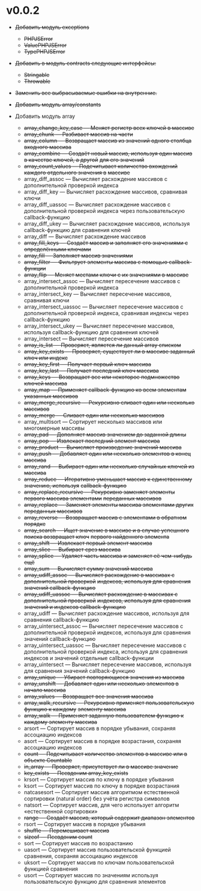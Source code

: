 # v0.0.2

-   ~~Добавить модуль exceptions~~

    -   ~~PHPJSError~~
    -   ~~ValuePHPJSError~~
    -   ~~TypePHPJSError~~

-   ~~Добавить в модуль contracts следующие интерфейсы:~~

    -   ~~Stringable~~
    -   ~~Throwable~~

-   ~~Заменить все выбрасываемые ошибки на внутренние.~~

-   ~~Добавить модуль array/constants~~

-   Добавить модуль array

    -   ~~array_change_key_case — Меняет регистр всех ключей в массиве~~
    -   ~~array_chunk — Разбивает массив на части~~
    -   ~~array_column — Возвращает массив из значений одного столбца входного массива~~
    -   ~~array_combine — Создаёт новый массив, используя один массив в качестве ключей, а другой~~
        ~~для его значений~~
    -   ~~array_count_values — Подсчитывает количество вхождений каждого отдельного значения в~~
        ~~массиве~~
    -   array_diff_assoc — Вычисляет расхождение массивов с дополнительной проверкой индекса
    -   array_diff_key — Вычисляет расхождение массивов, сравнивая ключи
    -   array_diff_uassoc — Вычисляет расхождение массивов с дополнительной проверкой индекса через
        пользовательскую callback-функцию
    -   array_diff_ukey — Вычисляет расхождение массивов, используя callback-функцию для сравнения
        ключей
    -   array_diff — Вычисляет расхождение массивов
    -   ~~array_fill_keys — Создаёт массив и заполняет его значениями с определёнными ключами~~
    -   ~~array_fill — Заполняет массив значениями~~
    -   ~~array_filter — Фильтрует элементы массива с помощью callback-функции~~
    -   ~~array_flip — Меняет местами ключи с их значениями в массиве~~
    -   array_intersect_assoc — Вычисляет пересечение массивов с дополнительной проверкой индекса
    -   array_intersect_key — Вычисляет пересечение массивов, сравнивая ключи
    -   array_intersect_uassoc — Вычисляет пересечение массивов с дополнительной проверкой индекса,
        сравнивая индексы через callback-функцию
    -   array_intersect_ukey — Вычисляет пересечение массивов, используя callback-функцию для
        сравнения ключей
    -   array_intersect — Вычисляет пересечение массивов
    -   ~~array_is_list — Проверяет, является ли данный array списком~~
    -   ~~array_key_exists — Проверяет, существует ли в массиве заданный ключ или индекс~~
    -   ~~array_key_first — Получает первый ключ массива~~
    -   ~~array_key_last — Получает последний ключ массива~~
    -   ~~array_keys — Возвращает все или некоторое подмножество ключей массива~~
    -   ~~array_map — Применяет callback-функцию ко всем элементам указанных массивов~~
    -   ~~array_merge_recursive — Рекурсивно сливает один или несколько массивов~~
    -   ~~array_merge — Сливает один или несколько массивов~~
    -   array_multisort — Сортирует несколько массивов или многомерные массивы
    -   ~~array_pad — Дополняет массив значением до заданной длины~~
    -   ~~array_pop — Извлекает последний элемент массива~~
    -   ~~array_product — Вычисляет произведение значений массива~~
    -   ~~array_push — Добавляет один или несколько элементов в конец массива~~
    -   ~~array_rand — Выбирает один или несколько случайных ключей из массива~~
    -   ~~array_reduce — Итеративно уменьшает массив к единственному значению, используя~~
        ~~callback-функцию~~
    -   ~~array_replace_recursive — Рекурсивно заменяет элементы первого массива элементами~~
        ~~переданных массивов~~
    -   ~~array_replace — Заменяет элементы массива элементами других переданных массивов~~
    -   ~~array_reverse — Возвращает массив с элементами в обратном порядке~~
    -   ~~array_search — Ищет значение в массиве и в случае успешного поиска возвращает ключ~~
        ~~первого найденного элемента~~
    -   ~~array_shift — Извлекает первый элемент массива~~
    -   ~~array_slice — Выбирает срез массива~~
    -   ~~array_splice — Удаляет часть массива и заменяет её чем-нибудь ещё~~
    -   ~~array_sum — Вычисляет сумму значений массива~~
    -   ~~array_udiff_assoc — Вычисляет расхождение в массивах с дополнительной проверкой~~
        ~~индексов, используя для сравнения значений callback-функцию~~
    -   ~~array_udiff_uassoc — Вычисляет расхождение в массивах с дополнительной проверкой~~
        ~~индексов, используя для сравнения значений и индексов callback-функцию~~
    -   array_udiff — Вычисляет расхождение массивов, используя для сравнения callback-функцию
    -   array_uintersect_assoc — Вычисляет пересечение массивов с дополнительной проверкой индексов,
        используя для сравнения значений callback-функцию
    -   array_uintersect_uassoc — Вычисляет пересечение массивов с дополнительной проверкой индекса,
        используя для сравнения индексов и значений отдельные callback-функции
    -   array_uintersect — Вычисляет пересечение массивов, используя для сравнения значений
        callback-функцию
    -   ~~array_unique — Убирает повторяющиеся значения из массива~~
    -   ~~array_unshift — Добавляет один или несколько элементов в начало массива~~
    -   ~~array_values — Возвращает все значения массива~~
    -   ~~array_walk_recursive — Рекурсивно применяет пользовательскую функцию к каждому~~
        ~~элементу массива~~
    -   ~~array_walk — Применяет заданную пользователем функцию к каждому элементу массива~~
    -   arsort — Сортирует массив в порядке убывания, сохраняя ассоциацию индексов
    -   asort — Сортирует массив в порядке возрастания, сохраняя ассоциацию индексов
    -   ~~count — Подсчитывает количество элементов в массиве или в объекте Countable~~
    -   ~~in_array — Проверяет, присутствует ли в массиве значение~~
    -   ~~key_exists — Псевдоним array_key_exists~~
    -   krsort — Сортирует массив по ключу в порядке убывания
    -   ksort — Сортирует массив по ключу в порядке возрастания
    -   natcasesort — Сортирует массив алгоритмом естественной сортировки (natural order) без учёта
        регистра символов
    -   natsort — Сортирует массив, для чего использует алгоритм «естественной сортировки»
    -   ~~range — Создаёт массив, который содержит диапазон элементов~~
    -   rsort — Сортирует массив в порядке убывания
    -   ~~shuffle — Перемешивает массив~~
    -   ~~sizeof — Псевдоним count~~
    -   sort — Сортирует массив по возрастанию
    -   uasort — Сортирует массив пользовательской функцией сравнения, сохраняя ассоциацию индексов
    -   uksort — Сортирует массив по ключам пользовательской функцией сравнения
    -   usort — Сортирует массив по значениям используя пользовательскую функцию для сравнения
        элементов
